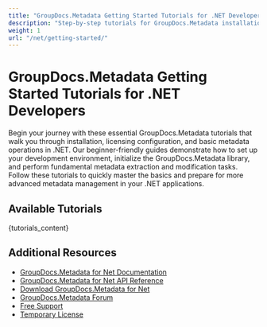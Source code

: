 ```yaml
---
title: "GroupDocs.Metadata Getting Started Tutorials for .NET Developers"
description: "Step-by-step tutorials for GroupDocs.Metadata installation, licensing, setup, and basic operations in .NET applications."
weight: 1
url: "/net/getting-started/"
---
```


# GroupDocs.Metadata Getting Started Tutorials for .NET Developers

Begin your journey with these essential GroupDocs.Metadata tutorials that walk you through installation, licensing configuration, and basic metadata operations in .NET. Our beginner-friendly guides demonstrate how to set up your development environment, initialize the GroupDocs.Metadata library, and perform fundamental metadata extraction and modification tasks. Follow these tutorials to quickly master the basics and prepare for more advanced metadata management in your .NET applications.

## Available Tutorials

{tutorials_content}

## Additional Resources

- [GroupDocs.Metadata for Net Documentation](https://docs.groupdocs.com/metadata/net/)
- [GroupDocs.Metadata for Net API Reference](https://reference.groupdocs.com/metadata/net/)
- [Download GroupDocs.Metadata for Net](https://releases.groupdocs.com/metadata/net/)
- [GroupDocs.Metadata Forum](https://forum.groupdocs.com/c/metadata)
- [Free Support](https://forum.groupdocs.com/)
- [Temporary License](https://purchase.groupdocs.com/temporary-license/)
